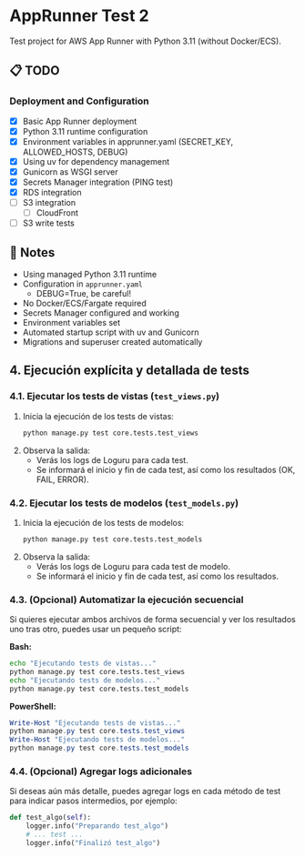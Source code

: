 # AppRunner Test 2

Test project for AWS App Runner with Python 3.11 (without Docker/ECS).

## 📋 TODO

### Deployment and Configuration
- [x] Basic App Runner deployment
- [x] Python 3.11 runtime configuration
- [x] Environment variables in apprunner.yaml (SECRET_KEY, ALLOWED_HOSTS, DEBUG)
- [x] Using uv for dependency management
- [x] Gunicorn as WSGI server
- [x] Secrets Manager integration (PING test)
- [x] RDS integration
- [ ] S3 integration
  - [ ] CloudFront
- [ ] S3 write tests

## 📝 Notes

- Using managed Python 3.11 runtime
- Configuration in `apprunner.yaml`
  - DEBUG=True, be careful!
- No Docker/ECS/Fargate required
- Secrets Manager configured and working
- Environment variables set
- Automated startup script with uv and Gunicorn
- Migrations and superuser created automatically

## 4. Ejecución explícita y detallada de tests

### 4.1. Ejecutar los tests de vistas (`test_views.py`)

1. Inicia la ejecución de los tests de vistas:
   ```sh
   python manage.py test core.tests.test_views
   ```
2. Observa la salida:
   - Verás los logs de Loguru para cada test.
   - Se informará el inicio y fin de cada test, así como los resultados (OK, FAIL, ERROR).

### 4.2. Ejecutar los tests de modelos (`test_models.py`)

1. Inicia la ejecución de los tests de modelos:
   ```sh
   python manage.py test core.tests.test_models
   ```
2. Observa la salida:
   - Verás los logs de Loguru para cada test de modelo.
   - Se informará el inicio y fin de cada test, así como los resultados.

### 4.3. (Opcional) Automatizar la ejecución secuencial

Si quieres ejecutar ambos archivos de forma secuencial y ver los resultados uno tras otro, puedes usar un pequeño script:

**Bash:**
```sh
echo "Ejecutando tests de vistas..."
python manage.py test core.tests.test_views
echo "Ejecutando tests de modelos..."
python manage.py test core.tests.test_models
```

**PowerShell:**
```powershell
Write-Host "Ejecutando tests de vistas..."
python manage.py test core.tests.test_views
Write-Host "Ejecutando tests de modelos..."
python manage.py test core.tests.test_models
```

### 4.4. (Opcional) Agregar logs adicionales

Si deseas aún más detalle, puedes agregar logs en cada método de test para indicar pasos intermedios, por ejemplo:

```python
def test_algo(self):
    logger.info("Preparando test_algo")
    # ... test ...
    logger.info("Finalizó test_algo")
```